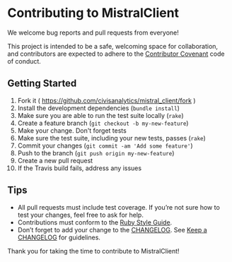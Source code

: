 # Contributing to MistralClient

We welcome bug reports and pull requests from everyone!

This project is intended to be a safe, welcoming space for collaboration, and
contributors are expected to adhere to
the [Contributor Covenant](http://contributor-covenant.org) code of conduct.


## Getting Started

1. Fork it ( https://github.com/civisanalytics/mistral_client/fork )
2. Install the development dependencies (`bundle install`)
3. Make sure you are able to run the test suite locally (`rake`)
4. Create a feature branch (`git checkout -b my-new-feature`)
5. Make your change. Don't forget tests
6. Make sure the test suite, including your new tests, passes (`rake`)
7. Commit your changes (`git commit -am 'Add some feature'`)
8. Push to the branch (`git push origin my-new-feature`)
9. Create a new pull request
10. If the Travis build fails, address any issues

## Tips

- All pull requests must include test coverage. If you’re not sure how to test
  your changes, feel free to ask for help.
- Contributions must conform to the
  [Ruby Style Guide](https://github.com/bbatsov/ruby-style-guide).
- Don’t forget to add your change to the [CHANGELOG](CHANGELOG.md). See
  [Keep a CHANGELOG](http://keepachangelog.com/) for guidelines.

Thank you for taking the time to contribute to MistralClient!
